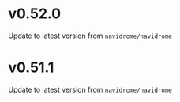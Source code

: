 # v0.52.0

Update to latest version from `navidrome/navidrome`

# v0.51.1

Update to latest version from `navidrome/navidrome`
